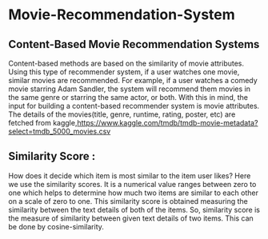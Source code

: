 # Movie-Recommendation-System
## Content-Based Movie Recommendation Systems
Content-based methods are based on the similarity of movie attributes. Using this type of recommender system, if a user watches one movie, similar movies are recommended. For example, if a user watches a comedy movie starring Adam Sandler, the system will recommend them movies in the same genre or starring the same actor, or both. With this in mind, the input for building a content-based recommender system is movie attributes.
The details of the movies(title, genre, runtime, rating, poster, etc) are fetched from kaggle,https://www.kaggle.com/tmdb/tmdb-movie-metadata?select=tmdb_5000_movies.csv
## Similarity Score :
How does it decide which item is most similar to the item user likes? Here we use the similarity scores.
It is a numerical value ranges between zero to one which helps to determine how much two items are similar to each other on a scale of zero to one. This similarity score is obtained measuring the similarity between the text details of both of the items. So, similarity score is the measure of similarity between given text details of two items. This can be done by cosine-similarity.
